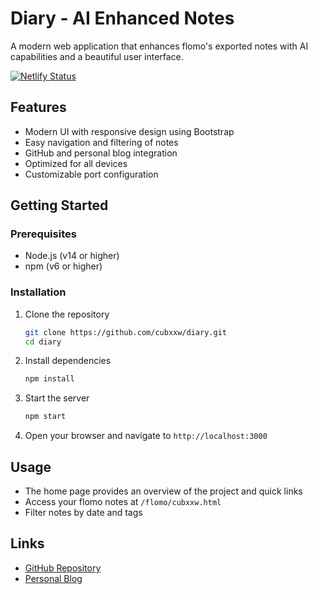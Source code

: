 # Diary - AI Enhanced Notes

A modern web application that enhances flomo's exported notes with AI capabilities and a beautiful user interface.

[![Netlify Status](https://api.netlify.com/api/v1/badges/65ad2f2d-abec-4394-adbf-7815f1b794e2/deploy-status)](https://app.netlify.com/sites/diarys/deploys)

## Features

- Modern UI with responsive design using Bootstrap
- Easy navigation and filtering of notes
- GitHub and personal blog integration
- Optimized for all devices
- Customizable port configuration

## Getting Started

### Prerequisites

- Node.js (v14 or higher)
- npm (v6 or higher)

### Installation

1. Clone the repository
   ```bash
   git clone https://github.com/cubxxw/diary.git
   cd diary
   ```

2. Install dependencies
   ```bash
   npm install
   ```

3. Start the server
   ```bash
   npm start
   ```

4. Open your browser and navigate to `http://localhost:3000`

## Usage

- The home page provides an overview of the project and quick links
- Access your flomo notes at `/flomo/cubxxw.html`
- Filter notes by date and tags

## Links

- [GitHub Repository](https://github.com/cubxxw/diary)
- [Personal Blog](https://nsddd.top)

